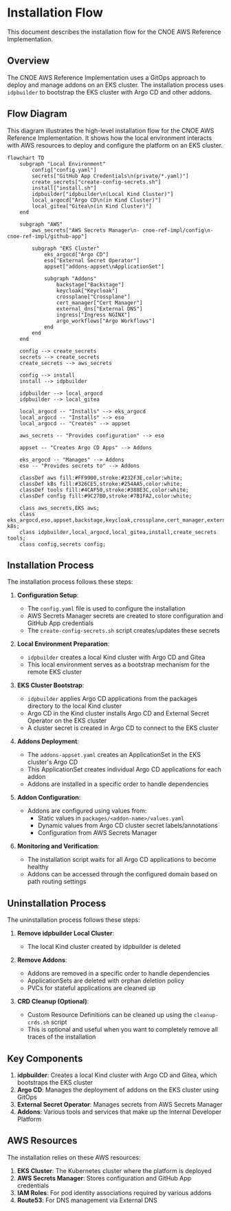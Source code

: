 # Installation Flow

This document describes the installation flow for the CNOE AWS Reference Implementation.

## Overview

The CNOE AWS Reference Implementation uses a GitOps approach to deploy and manage addons on an EKS cluster. The installation process uses `idpbuilder` to bootstrap the EKS cluster with Argo CD and other addons.

## Flow Diagram
This diagram illustrates the high-level installation flow for the CNOE AWS Reference Implementation. It shows how the local environment interacts with AWS resources to deploy and configure the platform on an EKS cluster.

```mermaid
flowchart TD
    subgraph "Local Environment"
        config["config.yaml"]
        secrets["GitHub App Credentials\n(private/*.yaml)"]
        create_secrets["create-config-secrets.sh"]
        install["install.sh"]
        idpbuilder["idpbuilder\n(Local Kind Cluster)"]
        local_argocd["Argo CD\n(in Kind Cluster)"]
        local_gitea["Gitea\n(in Kind Cluster)"]
    end

    subgraph "AWS"
        aws_secrets["AWS Secrets Manager\n- cnoe-ref-impl/config\n- cnoe-ref-impl/github-app"]
        
        subgraph "EKS Cluster"
            eks_argocd["Argo CD"]
            eso["External Secret Operator"]
            appset["addons-appset\nApplicationSet"]
            
            subgraph "Addons"
                backstage["Backstage"]
                keycloak["Keycloak"]
                crossplane["Crossplane"]
                cert_manager["Cert Manager"]
                external_dns["External DNS"]
                ingress["Ingress NGINX"]
                argo_workflows["Argo Workflows"]
            end
        end
    end

    config --> create_secrets
    secrets --> create_secrets
    create_secrets --> aws_secrets
    
    config --> install
    install --> idpbuilder
    
    idpbuilder --> local_argocd
    idpbuilder --> local_gitea
    
    local_argocd -- "Installs" --> eks_argocd
    local_argocd -- "Installs" --> eso
    local_argocd -- "Creates" --> appset
    
    aws_secrets -- "Provides configuration" --> eso
    
    appset -- "Creates Argo CD Apps" --> Addons
    
    eks_argocd -- "Manages" --> Addons
    eso -- "Provides secrets to" --> Addons
    
    classDef aws fill:#FF9900,stroke:#232F3E,color:white;
    classDef k8s fill:#326CE5,stroke:#254AA5,color:white;
    classDef tools fill:#4CAF50,stroke:#388E3C,color:white;
    classDef config fill:#9C27B0,stroke:#7B1FA2,color:white;
    
    class aws_secrets,EKS aws;
    class eks_argocd,eso,appset,backstage,keycloak,crossplane,cert_manager,external_dns,ingress,argo_workflows k8s;
    class idpbuilder,local_argocd,local_gitea,install,create_secrets tools;
    class config,secrets config;
```

## Installation Process

The installation process follows these steps:

1. **Configuration Setup**:
   - The `config.yaml` file is used to configure the installation
   - AWS Secrets Manager secrets are created to store configuration and GitHub App credentials
   - The `create-config-secrets.sh` script creates/updates these secrets

2. **Local Environment Preparation**:
   - `idpbuilder` creates a local Kind cluster with Argo CD and Gitea
   - This local environment serves as a bootstrap mechanism for the remote EKS cluster

3. **EKS Cluster Bootstrap**:
   - `idpbuilder` applies Argo CD applications from the packages directory to the local Kind cluster
   - Argo CD in the Kind cluster installs Argo CD and External Secret Operator on the EKS cluster
   - A cluster secret is created in Argo CD to connect to the EKS cluster

4. **Addons Deployment**:
   - The `addons-appset.yaml` creates an ApplicationSet in the EKS cluster's Argo CD
   - This ApplicationSet creates individual Argo CD applications for each addon
   - Addons are installed in a specific order to handle dependencies

5. **Addon Configuration**:
   - Addons are configured using values from:
     - Static values in `packages/<addon-name>/values.yaml`
     - Dynamic values from Argo CD cluster secret labels/annotations
     - Configuration from AWS Secrets Manager

6. **Monitoring and Verification**:
   - The installation script waits for all Argo CD applications to become healthy
   - Addons can be accessed through the configured domain based on path routing settings

## Uninstallation Process

The uninstallation process follows these steps:

1. **Remove idpbuilder Local Cluster**:
   - The local Kind cluster created by idpbuilder is deleted

2. **Remove Addons**:
   - Addons are removed in a specific order to handle dependencies
   - ApplicationSets are deleted with orphan deletion policy
   - PVCs for stateful applications are cleaned up

3. **CRD Cleanup (Optional)**:
   - Custom Resource Definitions can be cleaned up using the `cleanup-crds.sh` script
   - This is optional and useful when you want to completely remove all traces of the installation

## Key Components

1. **idpbuilder**: Creates a local Kind cluster with Argo CD and Gitea, which bootstraps the EKS cluster
2. **Argo CD**: Manages the deployment of addons on the EKS cluster using GitOps
3. **External Secret Operator**: Manages secrets from AWS Secrets Manager
4. **Addons**: Various tools and services that make up the Internal Developer Platform

## AWS Resources

The installation relies on these AWS resources:

1. **EKS Cluster**: The Kubernetes cluster where the platform is deployed
2. **AWS Secrets Manager**: Stores configuration and GitHub App credentials
3. **IAM Roles**: For pod identity associations required by various addons
4. **Route53**: For DNS management via External DNS
